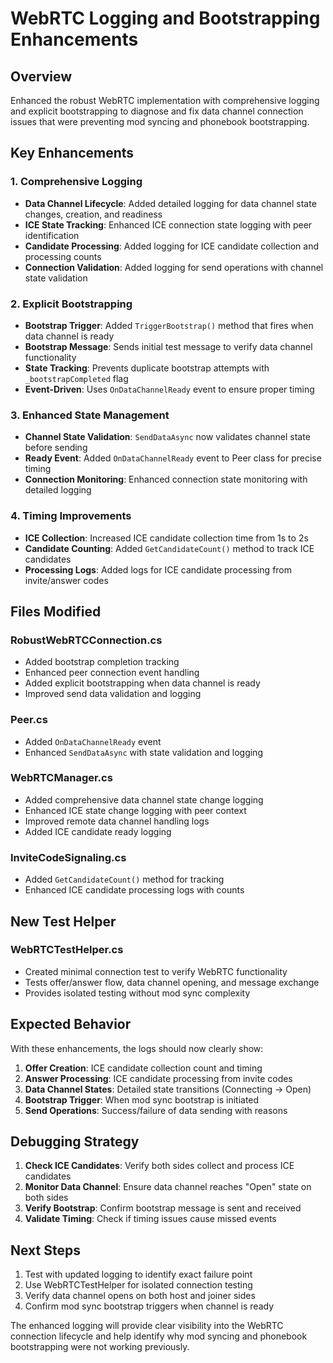 # WebRTC Logging and Bootstrapping Enhancements

## Overview
Enhanced the robust WebRTC implementation with comprehensive logging and explicit bootstrapping to diagnose and fix data channel connection issues that were preventing mod syncing and phonebook bootstrapping.

## Key Enhancements

### 1. Comprehensive Logging
- **Data Channel Lifecycle**: Added detailed logging for data channel state changes, creation, and readiness
- **ICE State Tracking**: Enhanced ICE connection state logging with peer identification
- **Candidate Processing**: Added logging for ICE candidate collection and processing counts
- **Connection Validation**: Added logging for send operations with channel state validation

### 2. Explicit Bootstrapping
- **Bootstrap Trigger**: Added `TriggerBootstrap()` method that fires when data channel is ready
- **Bootstrap Message**: Sends initial test message to verify data channel functionality
- **State Tracking**: Prevents duplicate bootstrap attempts with `_bootstrapCompleted` flag
- **Event-Driven**: Uses `OnDataChannelReady` event to ensure proper timing

### 3. Enhanced State Management
- **Channel State Validation**: `SendDataAsync` now validates channel state before sending
- **Ready Event**: Added `OnDataChannelReady` event to Peer class for precise timing
- **Connection Monitoring**: Enhanced connection state monitoring with detailed logging

### 4. Timing Improvements
- **ICE Collection**: Increased ICE candidate collection time from 1s to 2s
- **Candidate Counting**: Added `GetCandidateCount()` method to track ICE candidates
- **Processing Logs**: Added logs for ICE candidate processing from invite/answer codes

## Files Modified

### RobustWebRTCConnection.cs
- Added bootstrap completion tracking
- Enhanced peer connection event handling
- Added explicit bootstrapping when data channel is ready
- Improved send data validation and logging

### Peer.cs
- Added `OnDataChannelReady` event
- Enhanced `SendDataAsync` with state validation and logging

### WebRTCManager.cs
- Added comprehensive data channel state change logging
- Enhanced ICE state change logging with peer context
- Improved remote data channel handling logs
- Added ICE candidate ready logging

### InviteCodeSignaling.cs
- Added `GetCandidateCount()` method for tracking
- Enhanced ICE candidate processing logs with counts

## New Test Helper

### WebRTCTestHelper.cs
- Created minimal connection test to verify WebRTC functionality
- Tests offer/answer flow, data channel opening, and message exchange
- Provides isolated testing without mod sync complexity

## Expected Behavior

With these enhancements, the logs should now clearly show:

1. **Offer Creation**: ICE candidate collection count and timing
2. **Answer Processing**: ICE candidate processing from invite codes
3. **Data Channel States**: Detailed state transitions (Connecting → Open)
4. **Bootstrap Trigger**: When mod sync bootstrap is initiated
5. **Send Operations**: Success/failure of data sending with reasons

## Debugging Strategy

1. **Check ICE Candidates**: Verify both sides collect and process ICE candidates
2. **Monitor Data Channel**: Ensure data channel reaches "Open" state on both sides
3. **Verify Bootstrap**: Confirm bootstrap message is sent and received
4. **Validate Timing**: Check if timing issues cause missed events

## Next Steps

1. Test with updated logging to identify exact failure point
2. Use WebRTCTestHelper for isolated connection testing
3. Verify data channel opens on both host and joiner sides
4. Confirm mod sync bootstrap triggers when channel is ready

The enhanced logging will provide clear visibility into the WebRTC connection lifecycle and help identify why mod syncing and phonebook bootstrapping were not working previously.